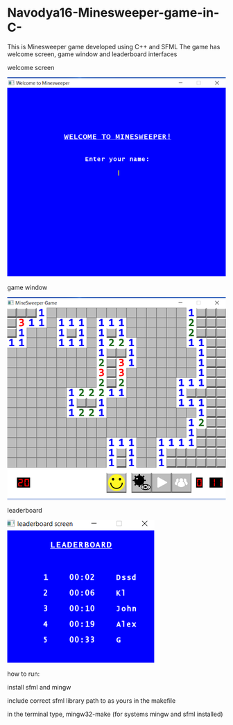 # Navodya16-Minesweeper-game-in-C-

This is Minesweeper game developed using C++ and SFML
The game has welcome screen, game window and leaderboard interfaces

welcome screen

![alt text](interfaces/welcomeScreen.png)

game window

![alt text](interfaces/gameWindow.png)

leaderboard

![alt text](interfaces/leaderboard.png)

how to run:

install sfml and mingw

include correct sfml library path to as yours in the makefile

in the terminal type, mingw32-make (for systems mingw and sfml installed)
